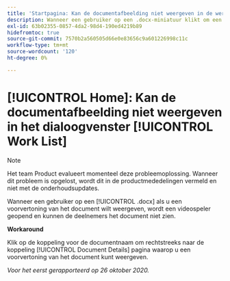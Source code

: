 ```yaml
---
title: 'Startpagina: Kan de documentafbeelding niet weergeven in de werklijst.'
description: Wanneer een gebruiker op een .docx-miniatuur klikt om een voorvertoning van het document weer te geven, wordt een videospeler geopend die het document niet kan zien.
exl-id: 63b02355-0857-4da2-98d4-190ed4219b89
hidefromtoc: true
source-git-commit: 7570b2a560505d66e0e83656c9a601226998c11c
workflow-type: tm+mt
source-wordcount: '120'
ht-degree: 0%

---
```


# [!UICONTROL Home]: Kan de documentafbeelding niet weergeven in het dialoogvenster [!UICONTROL Work List]

>[!NOTE]
>
>Het team Product evalueert momenteel deze probleemoplossing. Wanneer dit probleem is opgelost, wordt dit in de productmededelingen vermeld en niet met de onderhoudsupdates.

Wanneer een gebruiker op een [!UICONTROL .docx] als u een voorvertoning van het document wilt weergeven, wordt een videospeler geopend en kunnen de deelnemers het document niet zien.

**Workaround**

Klik op de koppeling voor de documentnaam om rechtstreeks naar de koppeling [!UICONTROL Document Details] pagina waarop u een voorvertoning van het document kunt weergeven.

_Voor het eerst gerapporteerd op 26 oktober 2020._
